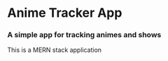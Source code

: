 # Anime Tracker App
### A simple app for tracking animes and shows

This is a MERN stack application